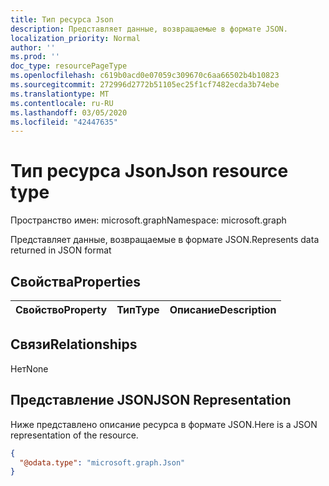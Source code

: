 ```yaml
---
title: Тип ресурса Json
description: Представляет данные, возвращаемые в формате JSON.
localization_priority: Normal
author: ''
ms.prod: ''
doc_type: resourcePageType
ms.openlocfilehash: c619b0acd0e07059c309670c6aa66502b4b10823
ms.sourcegitcommit: 272996d2772b51105ec25f1cf7482ecda3b74ebe
ms.translationtype: MT
ms.contentlocale: ru-RU
ms.lasthandoff: 03/05/2020
ms.locfileid: "42447635"
---
```

# <a name="json-resource-type"></a><span data-ttu-id="271a5-103">Тип ресурса Json</span><span class="sxs-lookup"><span data-stu-id="271a5-103">Json resource type</span></span>

<span data-ttu-id="271a5-104">Пространство имен: microsoft.graph</span><span class="sxs-lookup"><span data-stu-id="271a5-104">Namespace: microsoft.graph</span></span>

<span data-ttu-id="271a5-105">Представляет данные, возвращаемые в формате JSON.</span><span class="sxs-lookup"><span data-stu-id="271a5-105">Represents data returned in JSON format</span></span>
## <a name="properties"></a><span data-ttu-id="271a5-106">Свойства</span><span class="sxs-lookup"><span data-stu-id="271a5-106">Properties</span></span>
|<span data-ttu-id="271a5-107">Свойство</span><span class="sxs-lookup"><span data-stu-id="271a5-107">Property</span></span>|<span data-ttu-id="271a5-108">Тип</span><span class="sxs-lookup"><span data-stu-id="271a5-108">Type</span></span>|<span data-ttu-id="271a5-109">Описание</span><span class="sxs-lookup"><span data-stu-id="271a5-109">Description</span></span>|
|:---|:---|:---|

## <a name="relationships"></a><span data-ttu-id="271a5-110">Связи</span><span class="sxs-lookup"><span data-stu-id="271a5-110">Relationships</span></span>
<span data-ttu-id="271a5-111">Нет</span><span class="sxs-lookup"><span data-stu-id="271a5-111">None</span></span>
## <a name="json-representation"></a><span data-ttu-id="271a5-112">Представление JSON</span><span class="sxs-lookup"><span data-stu-id="271a5-112">JSON Representation</span></span>
<span data-ttu-id="271a5-113">Ниже представлено описание ресурса в формате JSON.</span><span class="sxs-lookup"><span data-stu-id="271a5-113">Here is a JSON representation of the resource.</span></span>
<!--{
  "blockType": "resource",
  "@odata.type": "microsoft.graph.Json"
}-->
``` json
{
  "@odata.type": "microsoft.graph.Json"
}
```



